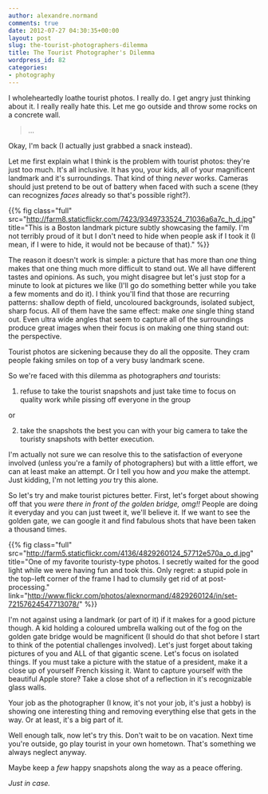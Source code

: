 ```yaml
---
author: alexandre.normand
comments: true
date: 2012-07-27 04:30:35+00:00
layout: post
slug: the-tourist-photographers-dilemma
title: The Tourist Photographer's Dilemma
wordpress_id: 82
categories:
- photography
---
```


I wholeheartedly loathe tourist photos. I really do. I get angry just thinking about it. I really really hate this. Let me go outside and throw some rocks on a concrete wall.


> 
> 
> ...
> 
> 



Okay, I'm back (I actually just grabbed a snack instead).

Let me first explain what I think is the problem with tourist photos: they're just too much. It's all inclusive. It has you, your kids, all of your magnificent landmark and it's surroundings. That kind of thing _never_ works. Cameras should just pretend to be out of battery when faced with such a scene (they can recognizes _faces_ already so that's possible right?).

{{% fig class="full" src="http://farm8.staticflickr.com/7423/9349733524_71036a6a7c_h_d.jpg" title="This is a Boston landmark picture subtly showcasing the family. I'm not terribly proud of it but I don't need to hide when people ask if I took it (I mean, if I were to hide, it would not be because of that)." %}}

The reason it doesn't work is simple: a picture that has more than _one_ thing makes that one thing much more difficult to stand out. We all have different tastes and opinions. As such, you might disagree but let's just stop for a minute to look at pictures we like (I'll go do something better while you take a few moments and do it). I think you'll find that those are recurring patterns: shallow depth of field, uncoloured backgrounds, isolated subject, sharp focus. All of them have the same effect: make _one_ single thing stand out. Even ultra wide angles that seem to capture all of the surroundings produce great images when their focus is on making one thing stand out: the perspective.

Tourist photos are sickening because they do all the opposite. They cram people faking smiles on top of a very busy landmark scene.

So we're faced with this dilemma as photographers _and_ tourists:

  1. refuse to take the tourist snapshots and just take time to focus on quality work while pissing off everyone in the group


or
	
  2. take the snapshots the best you can with your big camera to take the touristy snapshots with better execution.
  


I'm actually not sure we can resolve this to the satisfaction of everyone involved (unless you're a family of photographers) but with a little effort, we can at least make an attempt. Or I tell you how and _you_ make the attempt. Just kidding, I'm not letting _you_ try this alone.

So let's try and make tourist pictures better. First, let's forget about showing off that you _were there in front of the golden bridge, omg!!_ People are doing it everyday and you can just tweet it, we'll believe it. If we want to see the golden gate, we can google it and find fabulous shots that have been taken a thousand times.

{{% fig class="full" src="http://farm5.staticflickr.com/4136/4829260124_57712e570a_o_d.jpg" title="One of my favorite touristy-type photos. I secretly waited for the good light while we were having fun and took this. Only regret: a stupid pole in the top-left corner of the frame I had to clumsily get rid of at post-processing." link="http://www.flickr.com/photos/alexnormand/4829260124/in/set-72157624547713078/" %}}

I'm not against using a landmark (or part of it) if it makes for a good picture though. A kid holding a coloured umbrella walking out of the fog on the golden gate bridge would be magnificent (I should do that shot before I start to think of the potential challenges involved). Let's just forget about taking pictures of you and ALL of that gigantic scene. Let's focus on isolated things. If you must take a picture with the statue of a president, make it a close up of yourself French kissing it. Want to capture yourself with the beautiful Apple store? Take a close shot of a reflection in it's recognizable glass walls.

Your job as the photographer (I know, it's not your job, it's just a hobby) is showing one interesting thing and removing everything else that gets in the way. Or at least, it's a big part of it.

Well enough talk, now let's try this. Don't wait to be on vacation. Next time you're outside, go play tourist in your own hometown. That's something we always neglect anyway.

Maybe keep a _few_ happy snapshots along the way as a peace offering.

_Just in case._
